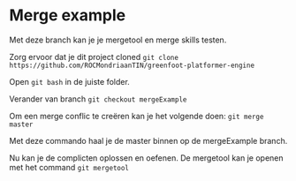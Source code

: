 # Merge example
Met deze branch kan je je mergetool en merge skills testen.

Zorg ervoor dat je dit project cloned
`git clone https://github.com/ROCMondriaanTIN/greenfoot-platformer-engine`

Open `git bash` in de juiste folder.

Verander van branch
`git checkout mergeExample`

Om een merge conflic te creëren kan je het volgende doen:
`git merge master`

Met deze commando haal je de master binnen op de mergeExample branch.

Nu kan je de complicten oplossen en oefenen. De mergetool kan je openen met het command `git mergetool`
